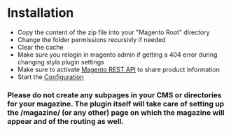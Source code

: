 # Installation

* Copy the content of the zip file into your "Magento Root" directory
* Change the folder permissions recursivly if needed
* Clear the cache
* Make sure you relogin in magento admin if getting a 404 error during changing styla plugin settings
* Make sure to activate [Magento REST API](http://devdocs.magento.com/guides/m1x/api/rest/introduction.html) to share product information 
* Start the [Configuration](configuration.md)

### Please do not create any subpages in your CMS or directories for your magazine. The plugin itself will take care of setting up the /magazine/ (or any other) page on which the magazine will appear and of the routing as well. 

